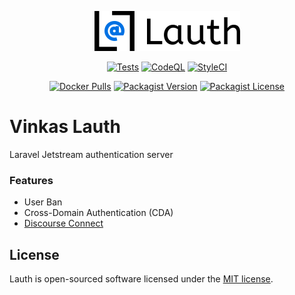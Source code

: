 <p align="center">
  <picture>
    <source srcset="./public/images/logo-white-256h.png?raw=true" media="(prefers-color-scheme: dark)">
    <img width="233" height="64" src="./public/images/logo-black-256h.png?raw=true">
  </picture>
</p>

<p align="center">
  <a href="https://github.com/vinkashq/lauth/actions/workflows/tests.yml"><img src="https://github.com/vinkashq/lauth/actions/workflows/tests.yml/badge.svg" alt="Tests" /></a>
  <a href="https://github.com/vinkashq/lauth/actions/workflows/github-code-scanning/codeql"><img src="https://github.com/vinkashq/lauth/actions/workflows/github-code-scanning/codeql/badge.svg" alt="CodeQL" /></a>
  <a href="https://github.styleci.io/repos/67142226?branch=main"><img src="https://github.styleci.io/repos/67142226/shield?branch=main" alt="StyleCI" /></a>
</p>

<p align="center">
  <a href="https://hub.docker.com/r/vinkas/lauth"><img src="https://img.shields.io/docker/pulls/vinkas/lauth?logo=docker&logoColor=1D63ED&label=Pulls&labelColor=E5F2FC&color=1D63ED" alt="Docker Pulls" /></a>
  <a href="https://packagist.org/packages/vinkas/lauth"><img src="https://img.shields.io/packagist/v/vinkas/lauth?logo=packagist&logoColor=000000&label=version&labelColor=d9e0f3&color=f28d1a" alt="Packagist Version" /></a>
  <a href="https://packagist.org/packages/vinkas/lauth"><img alt="Packagist License" src="https://img.shields.io/packagist/l/vinkas/lauth"></a>
</p>

# Vinkas Lauth

Laravel Jetstream authentication server

### Features

- User Ban
- Cross-Domain Authentication (CDA)
- [Discourse Connect](https://meta.discourse.org/t/setup-discourseconnect-official-single-sign-on-for-discourse-sso/13045)

## License

Lauth is open-sourced software licensed under the [MIT license](https://opensource.org/licenses/MIT).
